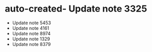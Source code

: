 # auto-created- Update note 3325
- Update note 5453
- Update note 4161
- Update note 8974
- Update note 1329
- Update note 8379
